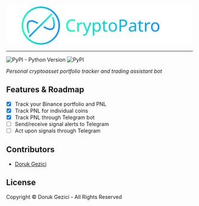 ![CryptoPatro](/frontend/public/img/logo.svg)
___

![PyPI - Python Version](https://img.shields.io/pypi/pyversions/Django)
![PyPI](https://img.shields.io/pypi/v/Django?label=Django)

*Personal cryptoasset portfolio tracker and trading assistant bot*

## Features & Roadmap
- [x] Track your Binance portfolio and PNL
- [x] Track PNL for individual coins
- [x] Track PNL through Telegram bot
- [ ] Send/receive signal alerts to Telegram
- [ ] Act upon signals through Telegram

## Contributors
- [Doruk Gezici](https://github.com/dorukgezici)

## License
Copyright © Doruk Gezici - All Rights Reserved
